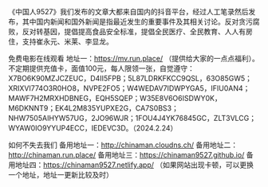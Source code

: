 《中国人9527》我们发布的文章大都来自国内的抖音平台，经过人工笔录然后发布，其中国内新闻和国外新闻是指最近发生的重要事件及其相关讨论。反对贪污腐败，反对转基因，提倡提高食品安全标准，提倡全民医疗、全民教育、人人有房住，支持崔永元、米莱、李显龙。

免费电影在线观看
地址一：https://mv.run.place/ （提供给大家的一点点福利）。不定期提供充值卡，面值100元，每人限领一张，自觉遵守：X7BO6K90MZJCZEUC，D4II5FPB；5L87LDRKFKCC9QSL，63O85GW5；XRIXVI774O3R0HO8，NVPE2FO5；W4WEDAV7IDWPYGA5，IFIU0AN4；MAWF7H2MRXHDBNEG，EQH5SQEP；W35E8V6O6ISDWY0K，M6DKNNT9；EK4L2M835YUPXE2G，CA7S0BS3；NHW7505AIHYW57UG，2JO96WJR；1FOU4J4YK76845GC，ZLT3VLCG；WYAW0IO9YYUP4ECC，IEDEVC3D。（2024.2.24）

如何不失去我们
备用地址一：http://chinaman.cloudns.ch/ 备用地址二： http://chinaman.run.place/ 备用地址三：https://chinaman9527.github.io/ 备用地址四：https://chinaman9527.netlify.app/ （如果网站出现卡顿，可以更换一个地址，地址一更新比较及时）
